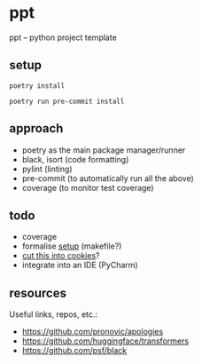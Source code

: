# ppt

ppt – python project template

## setup

`poetry install`

`poetry run pre-commit install`

## approach

- poetry as the main package manager/runner
- black, isort (code formatting)
- pylint (linting)
- pre-commit (to automatically run all the above)
- coverage (to monitor test coverage)

## todo

- coverage
- formalise [setup](#setup) (makefile?)
- [cut this into cookies](https://github.com/cookiecutter/cookiecutter)?
- integrate into an IDE (PyCharm)

## resources

Useful links, repos, etc.:

- https://github.com/pronovic/apologies
- https://github.com/huggingface/transformers
- https://github.com/psf/black

